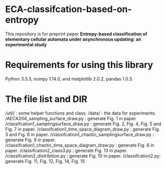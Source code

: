# ECA-classifcation-based-on-entropy
This repository is for preprint paper **Entropy-based classification of elementary cellular automata under asynchronous updating: an experimental study**

# Requirements for using this library
Python 3.5.3, numpy 1.14.0, and matplotlib 2.0.2, pandas 1.0.3.

# The file list and DIR

/util/ : some helper functions and class.
/data/ : the data for experiments.
/AECA204_sampling_surface_draw.py :  generate Fig. 1 in paper
/classifcation1_samplingsurface_draw.py :  generate Fig. 2, Fig. 4, Fig. 5 and Fig. 7 in paper.
/classifcation1_time_space_diagram_draw.py : generate Fig. 3 and Fig. 6 in paper.
/classifcation1_chaotic_samplingsurface_draw.py : generate Fig. 9 in paper.
/classifcation1_chaotic_time_space_diagram_draw.py : generate Fig. 8 in paper.
/classifcation2_class3.py : generate Fig. 13 in paper.
/classifcation2_distribition.py : generate Fig. 10 in paper.
/classifcation2.py: generate Fig. 11, Fig. 12, Fig. 14, Fig. 15


